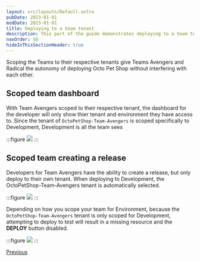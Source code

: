 ```yaml
---
layout: src/layouts/Default.astro
pubDate: 2023-01-01
modDate: 2023-01-01
title: Deploying to a team tenant
description: This part of the guide demonstrates deploying to a team tenant
navOrder: 50
hideInThisSectionHeader: true
---
```


Scoping the Teams to their respective tenants give Teams Avengers and Radical the autonomy of deploying Octo Pet Shop without interfering with each other.

## Scoped team dashboard
With Team Avengers scoped to their respective tenant, the dashboard for the developer will only show thier tenant and environment they have access to.  Since the tenant of `OctoPetShop-Team-Avengers` is scoped specifically to Development, Development is all the team sees

:::figure
![](/docs/tenants/guides/multi-tenant-teams/images/team-avengers-dashboard.png)
:::

## Scoped team creating a release

Developers for Team Avengers have the ability to create a release, but only deploy to their own tenant.  When deploying to Development, the OctoPetShop-Team-Avengers tenant is automatically selected.

:::figure
![](/docs/tenants/guides/multi-tenant-teams/images/team-avengers-deploy.png)
:::

Depending on how you scope your team for Environment, because the `OctoPetShop-Team-Avengers` tenant is only scoped for Development, attempting to deploy to test will result in a missing resource and the **DEPLOY** button disabled.

:::figure
![](/docs/tenants/guides/multi-tenant-teams/images/team-avengers-deploy-to-test.png)
:::

<span><a class="button btn-secondary" href="/docs/tenants/guides/multi-tenant-teams/assign-team-userrole-to-tenant">Previous</a></span>